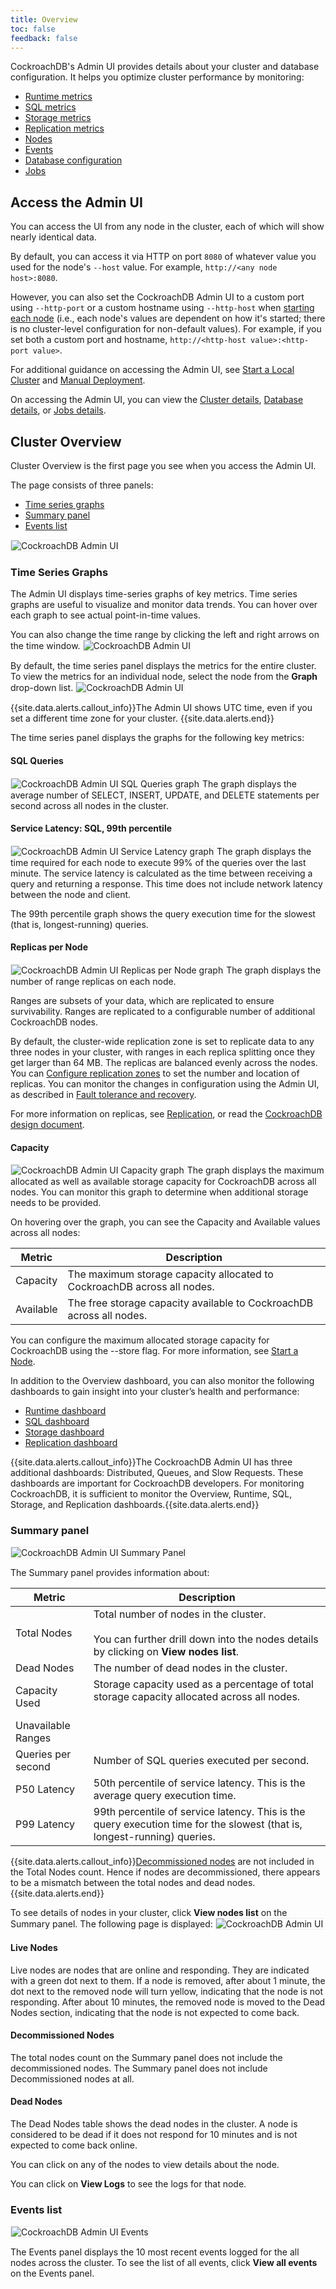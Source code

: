 ```yaml
---
title: Overview
toc: false
feedback: false
---
```


CockroachDB's Admin UI provides details about your cluster and database configuration. It helps you optimize cluster performance by monitoring: 


- [Runtime metrics](http://https://www.cockroachlabs.com/docs/dev/admin_ui_runtime_dashboard.html) 
- [SQL metrics](http://https://www.cockroachlabs.com/docs/dev/admin_ui_sql_dashboard.html)
- [Storage metrics](http://https://www.cockroachlabs.com/docs/dev/admin_ui_storage_dashboard.html)
- [Replication metrics](http://https://www.cockroachlabs.com/docs/dev/admin_ui_replication_dashboard.html)
- [Nodes]()
- [Events]()
- [Database configuration]()
- [Jobs]()

<div id="toc"></div>

## Access the Admin UI

You can access the UI from any node in the cluster, each of which will show nearly identical data.

By default, you can access it via HTTP on port `8080` of whatever value you used for the node's `--host` value. For example, `http://<any node host>:8080`.

However, you can also set the CockroachDB Admin UI to a custom port using `--http-port` or a custom hostname using `--http-host` when [starting each node](start-a-node.html) (i.e., each node's values are dependent on how it's started; there is no cluster-level configuration for non-default values). For example, if you set both a custom port and hostname, `http://<http-host value>:<http-port value>`.

For additional guidance on accessing the Admin UI, see [Start a Local Cluster](start-a-local-cluster.html) and [Manual Deployment](manual-deployment.html).

On accessing the Admin UI, you can view the [Cluster details](http://https://www.cockroachlabs.com/docs/dev/explore-the-admin-ui.html#cluster-overview), [Database details](https://www.cockroachlabs.com/docs/dev/explore-the-admin-ui.html#databases-overview), or [Jobs details]().

## Cluster Overview

Cluster Overview is the first page you see when you access the Admin UI. 

The page consists of three panels:

- 	[Time series graphs](https://www.cockroachlabs.com/docs/dev/explore-the-admin-ui.html#time-series-graphs)
- 	[Summary panel](https://www.cockroachlabs.com/docs/dev/explore-the-admin-ui.html#summary-panel)
- 	[Events list](https://www.cockroachlabs.com/docs/dev/explore-the-admin-ui.html#events-list)

<img src="{{ 'images/admin_ui.png' | relative_url }}" alt="CockroachDB Admin UI" style="border:1px solid #eee;max-width:100%" />

### Time Series Graphs

The Admin UI displays time-series graphs of key metrics. Time series graphs are useful to visualize and monitor data trends. You can hover over each graph to see actual point-in-time values. 

You can also change the time range by clicking the left and right arrows on the time window.
<img src="{{ 'images/admin_ui_change_time.png' | relative_url }}" alt="CockroachDB Admin UI" style="border:1px solid #eee;max-width:40%" />

By default, the time series panel displays the metrics for the entire cluster. To view the metrics for an individual node, select the node from the **Graph** drop-down list.
<img src="{{ 'images/admin_ui_select_node.png' | relative_url }}" alt="CockroachDB Admin UI" style="border:1px solid #eee;max-width:40%" />

{{site.data.alerts.callout_info}}The Admin UI shows UTC time, even if you set a different time zone for your cluster. {{site.data.alerts.end}}

The time series panel displays the graphs for the following key metrics:

#### SQL Queries
<img src="{{ 'images/admin_ui_sql_queries.png' | relative_url }}" alt="CockroachDB Admin UI SQL Queries graph" style="border:1px solid #eee;max-width:100%" />
The graph displays the average number of SELECT, INSERT, UPDATE, and DELETE statements per second across all nodes in the cluster.

#### Service Latency: SQL, 99th percentile
<img src="{{ 'images/admin_ui_service_latency_99_percentile.png' | relative_url }}" alt="CockroachDB Admin UI Service Latency graph" style="border:1px solid #eee;max-width:100%" />
The graph displays the time required for each node to execute 99% of the queries over the last minute. The service latency is calculated as the time between receiving a query and returning a response. This time does not include network latency between the node and client.  

The 99th percentile graph shows the query execution time for the slowest (that is, longest-running) queries. 

#### Replicas per Node
<img src="{{ 'images/admin_ui_replicas_per_node.png' | relative_url }}" alt="CockroachDB Admin UI Replicas per Node graph" style="border:1px solid #eee;max-width:100%" />
The graph displays the number of range replicas on each node. 

Ranges are subsets of your data, which are replicated to ensure survivability. Ranges are replicated to a configurable number of additional CockroachDB nodes. 

By default, the cluster-wide replication zone is set to replicate data to any three nodes in your cluster, with ranges in each replica splitting once they get larger than 64 MB. The replicas are balanced evenly across the nodes. You can [Configure replication zones](https://www.cockroachlabs.com/docs/stable/configure-replication-zones.html) to set the number and location of replicas. You can monitor the changes in configuration using the Admin UI, as described in [Fault tolerance and recovery](https://www.cockroachlabs.com/docs/stable/demo-fault-tolerance-and-recovery.html).

For more information on replicas, see [Replication](https://www.cockroachlabs.com/docs/stable/high-availability.html#replication), or read the [CockroachDB design document](https://github.com/cockroachdb/cockroach/blob/master/docs/design.md#architecture).

#### Capacity
<img src="{{ 'images/admin_ui_capacity.png' | relative_url }}" alt="CockroachDB Admin UI Capacity graph" style="border:1px solid #eee;max-width:100%" />
The graph displays the maximum allocated as well as available storage capacity for CockroachDB across all nodes.
You can monitor this graph to determine when additional storage needs to be provided. 

On hovering over the graph, you can see the Capacity and Available values across all nodes:

Metric | Description
--------|----
Capacity | The maximum storage capacity allocated to CockroachDB across all nodes.
Available | The free storage capacity available to CockroachDB across all nodes.
 
You can configure the maximum allocated storage capacity for CockroachDB using the --store flag. For more information, see [Start a Node](https://www.cockroachlabs.com/docs/stable/start-a-node.html#store).
 

In addition to the Overview dashboard, you can also monitor the following dashboards to gain insight into your cluster’s health and performance:


-	[Runtime dashboard](http://https://www.cockroachlabs.com/docs/dev/admin_ui_runtime_dashboard.html)
-	[SQL dashboard](http://https://www.cockroachlabs.com/docs/dev/admin_ui_sql_dashboard.html)
-	[Storage dashboard](http://https://www.cockroachlabs.com/docs/dev/admin_ui_storage_dashboard.html)
-	[Replication dashboard](http://https://www.cockroachlabs.com/docs/dev/admin_ui_replication_dashboard.html)

{{site.data.alerts.callout_info}}The CockroachDB Admin UI has three additional dashboards: Distributed, Queues, and Slow Requests. These dashboards are important for CockroachDB developers. For monitoring CockroachDB, it is sufficient to monitor the Overview, Runtime, SQL, Storage, and Replication dashboards.{{site.data.alerts.end}}

### Summary panel
<img src="{{ 'images/admin_ui_summary_panel.png' | relative_url }}" alt="CockroachDB Admin UI Summary Panel" style="border:1px solid #eee;max-width:100%" />

The Summary panel provides information about:

Metric | Description
--------|----
Total Nodes | Total number of nodes in the cluster.<br><br>You can further drill down into the nodes details by clicking on **View nodes list**.
Dead Nodes | The number of dead nodes in the cluster.
Capacity Used | Storage capacity used as a percentage of total storage capacity allocated across all nodes.<br><br>
Unavailable Ranges | <Any non-zero number is bad. That means cluster is not stable. Go troubleshoot the cluster.>
Queries per second | Number of SQL queries executed per second. 
P50 Latency | 50th percentile of service latency. This is the average query execution time.
P99 Latency | 99th percentile of service latency. This is the query execution time for the slowest (that is, longest-running) queries.

{{site.data.alerts.callout_info}}[Decommissioned nodes]() are not included in the Total Nodes count. Hence if nodes are decommissioned, there appears to be a mismatch between the total nodes and dead nodes.{{site.data.alerts.end}}

To see details of nodes in your cluster, click **View nodes list** on the Summary panel. The following page is displayed:
<img src="{{ 'images/recovery3.png' | relative_url }}" alt="CockroachDB Admin UI" style="border:1px solid #eee;max-width:100%" />

#### Live Nodes
Live nodes are nodes that are online and responding. They are indicated with a green dot next to them. If a node is removed, after about 1 minute, the dot next to the removed node will turn yellow, indicating that the node is not responding. After about 10 minutes, the removed node is moved to the Dead Nodes section, indicating that the node is not expected to come back. 

#### Decommissioned Nodes
<Link to decommissioned nodes doc>
The total nodes count on the Summary panel does not include the decommissioned nodes. The Summary panel does not include Decommissioned nodes at all.

#### Dead Nodes
The Dead Nodes table shows the dead nodes in the cluster. A node is considered to be dead if it does not respond for 10 minutes and is not expected to come back online. 

You can click on any of the nodes to view details about the node.

You can click on **View Logs** to see the logs for that node.


### Events list
<img src="{{ 'images/admin_ui_events.png' | relative_url }}" alt="CockroachDB Admin UI Events" style="border:1px solid #eee;max-width:100%" />

The Events panel displays the 10 most recent events logged for the all nodes across the cluster.
To see the list of all events, click **View all events** on the Events panel. 
